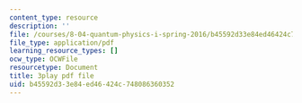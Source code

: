 ```yaml
---
content_type: resource
description: ''
file: /courses/8-04-quantum-physics-i-spring-2016/b45592d33e84ed46424c748086360352_Y6Ma-zn4Olk.pdf
file_type: application/pdf
learning_resource_types: []
ocw_type: OCWFile
resourcetype: Document
title: 3play pdf file
uid: b45592d3-3e84-ed46-424c-748086360352
---
```

